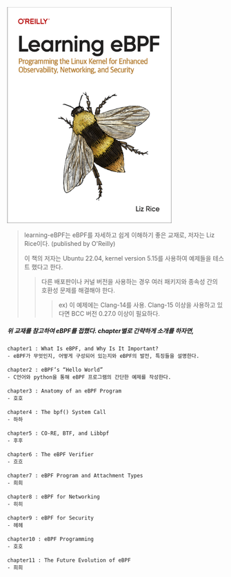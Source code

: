 <img src="../.picture/learning-ebpf-cover.png" height=500 />

> learning-eBPF는 eBPF를 자세하고 쉽게 이해하기 좋은 교재로, 저자는 Liz Rice이다. (published by O'Reilly)
>
> 이 책의 저자는 Ubuntu 22.04, kernel version 5.15를 사용하여 예제들을 테스트 했다고 한다.
>
>   > 다른 배포판이나 커널 버전을 사용하는 경우 여러 패키지와 종속성 간의 호환성 문제를 해결해야 한다.
>   >
>   >   > ex) 이 예제에는 Clang-14를 사용. Clang-15 이상을 사용하고 있다면 BCC 버전 0.27.0 이상이 필요하다.



##### 위 교재를 참고하여 eBPF를 접했다. chapter별로 간략하게 소개를 하자면,

    chapter1 : What Is eBPF, and Why Is It Important?
    - eBPF가 무엇인지, 어떻게 구성되어 있는지와 eBPF의 발전, 특징들을 설명한다.

    chapter2 : eBPF’s “Hello World”
    - C언어와 python을 통해 eBPF 프로그램의 간단한 예제를 작성한다.

    chapter3 : Anatomy of an eBPF Program
    - 호호

    chapter4 : The bpf() System Call
    - 하하

    chapter5 : CO-RE, BTF, and Libbpf
    - 후후

    chapter6 : The eBPF Verifier
    - 흐흐

    chapter7 : eBPF Program and Attachment Types
    - 희희

    chapter8 : eBPF for Networking
    - 히히

    chapter9 : eBPF for Security
    - 헤헤

    chapter10 : eBPF Programming
    - 호호

    chapter11 : The Future Evolution of eBPF
    - 희희

